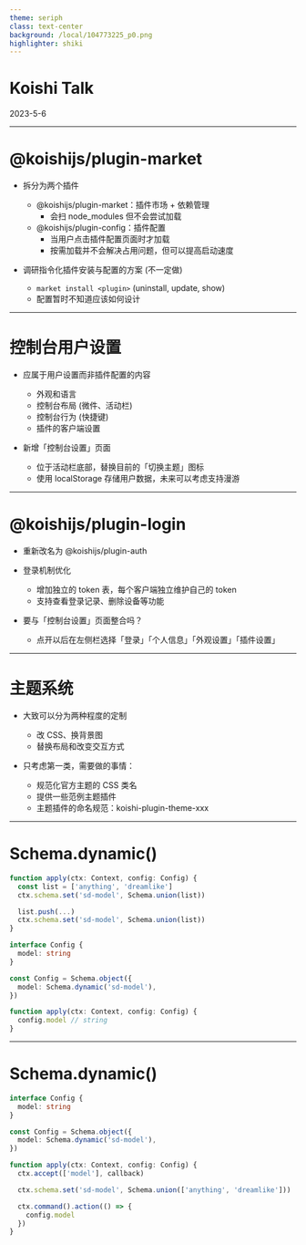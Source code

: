 ```yaml
---
theme: seriph
class: text-center
background: /local/104773225_p0.png
highlighter: shiki
---
```


# Koishi Talk

<div class="opacity-80">
2023-5-6
</div>

---

# @koishijs/plugin-market

- 拆分为两个插件
  - @koishijs/plugin-market：插件市场 + 依赖管理
    - 会扫 node_modules 但不会尝试加载
  - @koishijs/plugin-config：插件配置
    - 当用户点击插件配置页面时才加载
    - 按需加载并不会解决占用问题，但可以提高启动速度

- 调研指令化插件安装与配置的方案 (不一定做)
  - `market install <plugin>` (uninstall, update, show)
  - 配置暂时不知道应该如何设计

---

# 控制台用户设置

- 应属于用户设置而非插件配置的内容
  - 外观和语言
  - 控制台布局 (微件、活动栏)
  - 控制台行为 (快捷键)
  - 插件的客户端设置

- 新增「控制台设置」页面
  - 位于活动栏底部，替换目前的「切换主题」图标
  - 使用 localStorage 存储用户数据，未来可以考虑支持漫游

---

# @koishijs/plugin-login

- 重新改名为 @koishijs/plugin-auth

- 登录机制优化
  - 增加独立的 token 表，每个客户端独立维护自己的 token
  - 支持查看登录记录、删除设备等功能

- 要与「控制台设置」页面整合吗？
  - 点开以后在左侧栏选择「登录」「个人信息」「外观设置」「插件设置」

---

# 主题系统

- 大致可以分为两种程度的定制
  - 改 CSS、换背景图
  - 替换布局和改变交互方式

- 只考虑第一类，需要做的事情：
  - 规范化官方主题的 CSS 类名
  - 提供一些范例主题插件
  - 主题插件的命名规范：koishi-plugin-theme-xxx

---

# Schema.dynamic()

```ts
function apply(ctx: Context, config: Config) {
  const list = ['anything', 'dreamlike']
  ctx.schema.set('sd-model', Schema.union(list))

  list.push(...)
  ctx.schema.set('sd-model', Schema.union(list))
}
```

```ts
interface Config {
  model: string
}

const Config = Schema.object({
  model: Schema.dynamic('sd-model'),
})

function apply(ctx: Context, config: Config) {
  config.model // string
}
```

---

# Schema.dynamic()

```ts
interface Config {
  model: string
}

const Config = Schema.object({
  model: Schema.dynamic('sd-model'),
})

function apply(ctx: Context, config: Config) {
  ctx.accept(['model'], callback)

  ctx.schema.set('sd-model', Schema.union(['anything', 'dreamlike']))

  ctx.command().action(() => {
    config.model
  })
}
```
